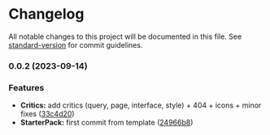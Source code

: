 # Changelog

All notable changes to this project will be documented in this file. See [standard-version](https://github.com/conventional-changelog/standard-version) for commit guidelines.

### 0.0.2 (2023-09-14)


### Features

* **Critics:** add critics (query, page, interface, style) + 404 + icons + minor fixes ([33c4d20](https://github.com/Zararthustra/marcus_front/commit/33c4d2040d4786b714d94fd4f2da036b39d3bc68))
* **StarterPack:** first commit from template ([24966b8](https://github.com/Zararthustra/marcus_front/commit/24966b8260b09a2966228716a8f43f989a7d636b))
